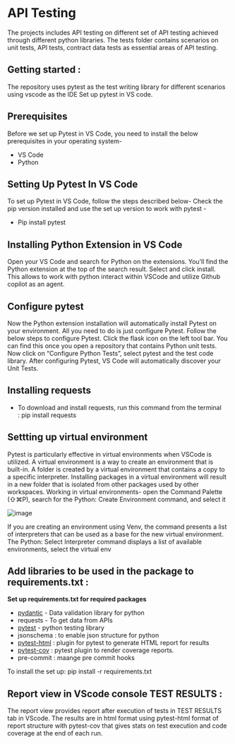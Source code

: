 # API Testing
The projects includes API testing on different set of API testing achieved through different python libraries. The tests folder contains scenarios on unit tests, API tests, contract data tests as essential areas of API testing.

## Getting started :
The repository uses pytest as the test writing library for different scenarios using vscode as the IDE
Set up pytest in VS code.

## Prerequisites
Before we set up Pytest in VS Code, you need to install the below prerequisites in your operating system-
  * VS Code 
  * Python

## Setting Up Pytest In VS Code
To set up Pytest in VS Code, follow the steps described below-
Check the pip version installed and use the set up version to work with pytest - 
  * Pip install pytest

## Installing Python Extension in VS Code
Open your VS Code and search for Python on the extensions. You’ll find the Python extension at the top of the search result. Select and click install.
This allows to work with python interact within VSCode and utilize Github copilot as an agent.

## Configure pytest
Now the Python extension installation will automatically install Pytest on your environment. All you need to do is just configure Pytest. Follow the below steps to configure Pytest.
Click the flask icon on the left tool bar. You can find this once you open a repository that contains Python unit tests.
Now click on “Configure Python Tests”, select pytest and the test code library. After configuring Pytest, VS Code will automatically discover your Unit Tests. 

## Installing requests
  * To download and install requests, run this command from the terminal : pip install requests
  
## Settting up virtual environment
Pytest is particularly effective in virtual environments when VSCode is utilized. A virtual environment is a way to create an environment that is built-in. A folder is created by a virtual environment that contains a copy to a specific interpreter. Installing packages in a virtual environment will result in a new folder that is isolated from other packages used by other workspaces.
Working in virtual environments-
open the Command Palette (⇧⌘P), search for the Python: Create Environment command, and select it

![image](https://github.com/user-attachments/assets/3083643c-9b79-4188-9dfa-70d7f3f502b4)

If you are creating an environment using Venv, the command presents a list of interpreters that can be used as a base for the new virtual environment.
The Python: Select Interpreter command displays a list of available environments, select the virtual env

## Add libraries to be used in the package to requirements.txt :
**Set up requirements.txt for required packages** 

  * [pydantic](https://docs.pydantic.dev/latest/)  - Data validation library for python
  * requests - To get data from APIs
  * [pytest](https://docs.pytest.org/en/stable/) - python testing library
  * jsonschema : to enable json structure for python
  * [pytest-html](https://pypi.org/project/pytest-html/) : plugin for pytest to generate HTML report for results
  * [pytest-cov](https://pypi.org/project/pytest-cov/) : pytest plugin to render coverage reports.
  * pre-commit : maange pre commit hooks

  To install the set up: pip install -r requirements.txt

## Report view in VScode console TEST RESULTS :
The report view provides report after execution of tests in TEST RESULTS tab in VScode. The results are in html format using pytest-html format of report structure with pytest-cov that gives stats on test execution and code coverage at the end of each run.



